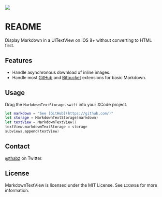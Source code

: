 ![](https://travis-ci.org/thabz/MarkdownTextView.svg?branch=master)
# README

Display Markdown in a UITextView on iOS 8+ without converting to HTML first. 

## Features
* Handle asynchronous download of inline images.
* Handle most [GitHub](https://guides.github.com/features/mastering-markdown/) and [Bitbucket](https://confluence.atlassian.com/display/BITBUCKET/Mark+up+comments) extensions for basic Markdown.

## Usage 

Drag the `MarkdownTextStorage.swift` into your XCode project.
 
```swift
let markdown = "See [GitHub](https://github.com/)"
let storage = MarkdownTextStorage(markdown)
let textView = MarkdownTextView()
textView.markdownTextStorage = storage
subviews.append(textView)
```

## Contact

[@thabz](https://twitter.com/thabz) on Twitter.


## License

MarkdownTextView is licensed under the MIT License. See `LICENSE` for more information.
